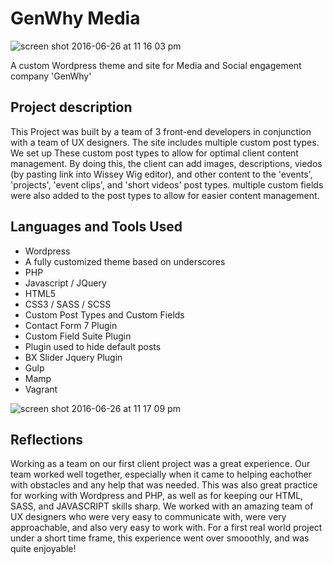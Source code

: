 # GenWhy Media
![screen shot 2016-06-26 at 11 16 03 pm](https://cloud.githubusercontent.com/assets/16890729/16396621/7b6c9d8c-3c74-11e6-9591-10f91981427e.png)

A custom Wordpress theme and site for Media and Social engagement company 'GenWhy'

## Project description

This Project was built by a team of 3 front-end developers in conjunction with a team of UX designers.  The site includes multiple custom post types. We set up These custom post types to allow for optimal client content management. By doing this, the client can add images, descriptions, viedos (by pasting link into Wissey Wig editor), and other content to the 'events', 'projects', 'event clips', and 'short videos' post types. multiple custom fields were also added to the post types to allow for easier content management.

## Languages and Tools Used

- Wordpress
- A fully customized theme based on underscores
- PHP
- Javascript / JQuery
- HTML5
- CSS3 / SASS / SCSS
- Custom Post Types and Custom Fields
- Contact Form 7 Plugin
- Custom Field Suite Plugin
- Plugin used to hide default posts
- BX Slider Jquery Plugin
- Gulp
- Mamp
- Vagrant


![screen shot 2016-06-26 at 11 17 09 pm](https://cloud.githubusercontent.com/assets/16890729/16396631/8407a6e4-3c74-11e6-8f51-14878bba6ad8.png)

## Reflections 

Working as a team on our first client project was a great experience.  Our team worked well together, especially when it came to helping eachother with obstacles and any help that was needed.  This was also great practice for working with Wordpress and PHP, as well as for keeping our HTML, SASS, and JAVASCRIPT skills sharp. We worked with an amazing team of UX designers who were very easy to communicate with, were very approachable, and also very easy to work with. For a first real world project under a short time frame, this experience went over smooothly, and was quite enjoyable!
